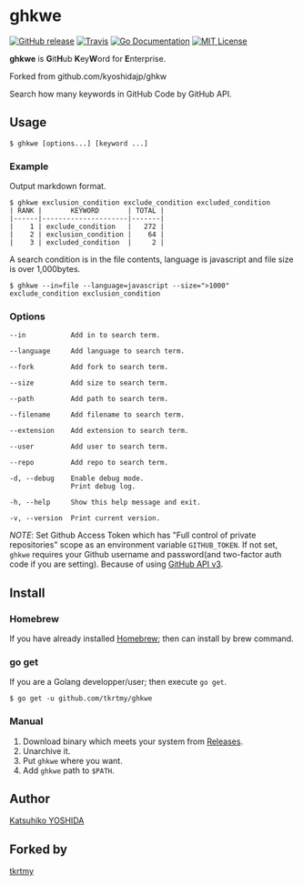 # ghkwe

[![GitHub release](https://img.shields.io/github/release/tkrtmy/ghkwe.svg?style=flat-square)][release]
[![Travis](https://api.travis-ci.com/tkrtmy/ghkwe.svg?branch=master)](https://travis-ci.com/tkrtmy/ghkwe)
[![Go Documentation](http://img.shields.io/badge/go-documentation-blue.svg?style=flat-square)][godocs]
[![MIT License](http://img.shields.io/badge/license-MIT-blue.svg?style=flat-square)][license]

[release]: https://github.com/tkrtmy/ghkwe/releases
[license]: https://github.com/kyoshidajp/ghkw/blob/master/LICENSE
[godocs]: http://godoc.org/github.com/tkrtmy/ghkwe

**ghkwe** is **G**it**H**ub **K**ey**W**ord for **E**nterprise.

Forked from github.com/kyoshidajp/ghkw

Search how many keywords in GitHub Code by GitHub API.

## Usage

```
$ ghkwe [options...] [keyword ...]
```

### Example

Output markdown format.

```
$ ghkwe exclusion_condition exclude_condition excluded_condition
| RANK |       KEYWORD       | TOTAL |
|------|---------------------|-------|
|    1 | exclude_condition   |   272 |
|    2 | exclusion_condition |    64 |
|    3 | excluded_condition  |     2 |
```

A search condition is in the file contents, language is javascript and file size is over 1,000bytes.

```
$ ghkwe --in=file --language=javascript --size=">1000" exclude_condition exclusion_condition
```

### Options

```
--in           Add in to search term.

--language     Add language to search term.

--fork         Add fork to search term.

--size         Add size to search term.

--path         Add path to search term.

--filename     Add filename to search term.

--extension    Add extension to search term.

--user         Add user to search term.

--repo         Add repo to search term.

-d, --debug    Enable debug mode.
               Print debug log.

-h, --help     Show this help message and exit.

-v, --version  Print current version.
```

*NOTE*: Set Github Access Token which has "Full control of private repositories" scope as an environment variable `GITHUB_TOKEN`. If not set, `ghkwe` requires your Github username and password(and two-factor auth code if you are setting). Because of using [GitHub API v3](https://developer.github.com/v3/).

## Install

### Homebrew

If you have already installed [Homebrew](http://brew.sh/); then can install by brew command.

### go get

If you are a Golang developper/user; then execute `go get`.

```
$ go get -u github.com/tkrtmy/ghkwe
```

### Manual

1. Download binary which meets your system from [Releases](https://github.com/tkrtmy/ghkwe/releases).
1. Unarchive it.
1. Put `ghkwe` where you want.
1. Add `ghkwe` path to `$PATH`.

## Author

[Katsuhiko YOSHIDA](https://github.com/kyoshidajp)

## Forked by
[tkrtmy](https://github.com/tkrtmy)
